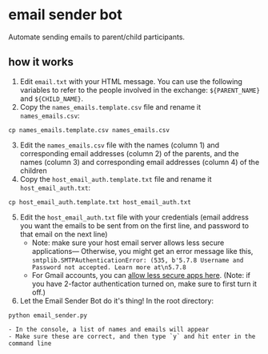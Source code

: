 # email sender bot
Automate sending emails to parent/child participants.

## how it works
1. Edit `email.txt` with your HTML message. You can use the following variables to refer to the people involved in the exchange: `${PARENT_NAME}` and `${CHILD_NAME}`.
2. Copy the `names_emails.template.csv` file and rename it `names_emails.csv`:
```
cp names_emails.template.csv names_emails.csv
```
3. Edit the `names_emails.csv` file with the names (column 1) and corresponding email addresses (column 2) of the parents, and the names (column 3) and corresponding email addresses (column 4) of the children
4. Copy the `host_email_auth.template.txt` file and rename it `host_email_auth.txt`:
```
cp host_email_auth.template.txt host_email_auth.txt
```
5. Edit the `host_email_auth.txt` file with your credentials (email address you want the emails to be sent from on the first line, and password to that email on the next line)
    - Note: make sure your host email server allows less secure applications— Otherwise, you might get an error message like this, `smtplib.SMTPAuthenticationError: (535, b'5.7.8 Username and Password not accepted. Learn more at\n5.7.8`
    - For Gmail accounts, you can [allow less secure apps here](https://myaccount.google.com/lesssecureapps). (Note: if you have 2-factor authentication turned on, make sure to first turn it off.)
6. Let the Email Sender Bot do it's thing! In the root directory:
```
python email_sender.py
```
    - In the console, a list of names and emails will appear
    - Make sure these are correct, and then type `y` and hit enter in the command line
